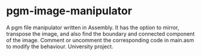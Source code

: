 # pgm-image-manipulator
A pgm file manipulator written in Assembly. 
It has the option to mirror, transpose the image, and also find the boundary and connected component of the image. 
Comment or uncomment the corresponding code in main.asm to modify the behaviour.
University project. 

